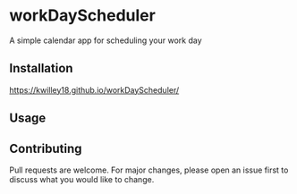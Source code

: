 # workDayScheduler

A simple calendar app for scheduling your work day


## Installation
https://kwilley18.github.io/workDayScheduler/

## Usage 

## Contributing
Pull requests are welcome. For major changes, please open an issue first to discuss what you would like to change.
